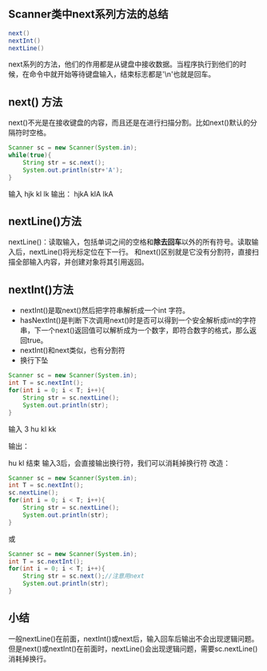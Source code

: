 
## Scanner类中next系列方法的总结

```java
next()
nextInt()
nextLine()
```
next系列的方法，他们的作用都是从键盘中接收数据。当程序执行到他们的时候，在命令中就开始等待键盘输入，结束标志都是'\n'也就是回车。

## next() 方法
next()不光是在接收键盘的内容，而且还是在进行扫描分割。比如next()默认的分隔符时空格。  

```java
Scanner sc = new Scanner(System.in);
while(true){
    String str = sc.next();
    System.out.println(str+'A');
}
```
输入 hjk kl lk
输出：
hjkA
klA
lkA

## nextLine()方法
nextLine()：读取输入，包括单词之间的空格和<strong>除去回车</strong>以外的所有符号。读取输入后，nextLine()将光标定位在下一行。
和next()区别就是它没有分割符，直接扫描全部输入内容，并创建对象将其引用返回。

## nextInt()方法
* nextInt()是取next()然后把字符串解析成一个int 字符。
* hasNextInt()是判断下次调用next()时是否可以得到一个安全解析成int的字符串，下一个next()返回值可以解析成为一个数字，即符合数字的格式，那么返回true。
* nextInt()和next类似，也有分割符
* 换行下坠

```java
Scanner sc = new Scanner(System.in);
int T = sc.nextInt();
for(int i = 0; i < T; i++){
    String str = sc.nextLine();
    System.out.println(str);
}
```
输入 3
hu
kl
kk

输出：

hu
kl
结束
输入3后，会直接输出换行符，我们可以消耗掉换行符
改造：
```java
Scanner sc = new Scanner(System.in);
int T = sc.nextInt();
sc.nextLine();
for(int i = 0; i < T; i++){
    String str = sc.nextLine();
    System.out.println(str);
}

```
或
```java
Scanner sc = new Scanner(System.in);
int T = sc.nextInt();
for(int i = 0; i < T; i++){
    String str = sc.next();//注意用next
    System.out.println(str);
}

```

## 小结
一般nextLine()在前面，nextInt()或next后，输入回车后输出不会出现逻辑问题。
但是next()或nextInt()在前面时，nextLine()会出现逻辑问题，需要sc.nextLine()消耗掉换行。
